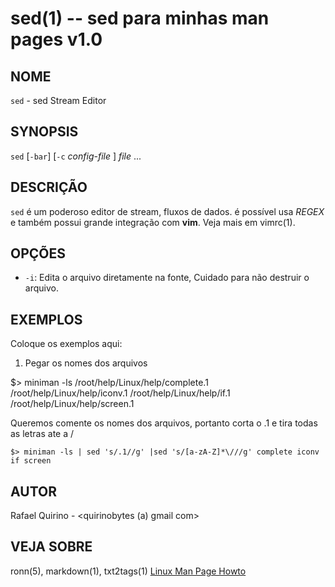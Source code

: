 sed(1) -- sed para minhas man pages v1.0
===============================================

NOME
----

`sed` - sed Stream Editor

SYNOPSIS
--------

`sed` [`-bar`] [`-c` *config-file* ] *file* ...

DESCRIÇÃO
---------

`sed` é um poderoso editor de stream, fluxos de dados.
é possível usa *REGEX* e também possui grande integração com **vim**. Veja mais em vimrc(1).

OPÇÕES
------

* `-i`:
 Edita o arquivo diretamente na fonte, Cuidado para não destruir o arquivo.


EXEMPLOS
--------

Coloque os exemplos aqui:

1. Pegar os nomes dos arquivos

$> miniman -ls 
/root/help/Linux/help/complete.1
/root/help/Linux/help/iconv.1
/root/help/Linux/help/if.1
/root/help/Linux/help/screen.1


  Queremos comente os nomes dos arquivos, portanto corta o .1 e tira todas as letras ate a /


`$> miniman -ls | sed 's/.1//g' |sed 's/[a-zA-Z]*\///g'
complete
iconv
if
screen
`

AUTOR
-----

Rafael Quirino - <quirinobytes (a) gmail com>

VEJA SOBRE
----------

ronn(5), markdown(1), txt2tags(1) [Linux Man Page Howto](
http://www.schweikhardt.net/man_page_howto.html)
